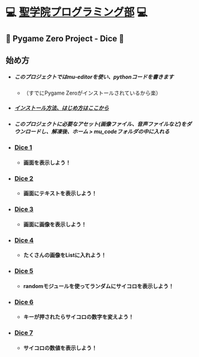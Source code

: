 # :computer: [聖学院プログラミング部](https://github.com/Seigakuin/todays_task/blob/master/README.md) :computer:

## :game_die: <b> Pygame Zero Project - Dice </b> :game_die:

## 始め方
- ##### このプロジェクトではmu-editorを使い、pythonコードを書きます
    - （すでにPygame Zeroがインストールされているから楽）
- ##### [インストール方法、はじめ方はここから](https://github.com/Seigakuin/todays_task/blob/master/Environment.md)

- ##### このプロジェクトに必要なアセット(画像ファイル、音声ファイルなど)をダウンロードし、解凍後、ホーム > mu_codeフォルダの中に入れる

- ### [Dice 1](https://github.com/Seigakuin/todays_task/blob/master/pygame_zero/dice_project/dice1.py)
    - #### 画面を表示しよう！

- ### [Dice 2](https://github.com/Seigakuin/todays_task/blob/master/pygame_zero/dice_project/dice2.py)
    - #### 画面にテキストを表示しよう！

- ### [Dice 3](https://github.com/Seigakuin/todays_task/blob/master/pygame_zero/dice_project/dice3.py)
    - #### 画面に画像を表示しよう！

- ### [Dice 4](https://github.com/Seigakuin/todays_task/blob/master/pygame_zero/dice_project/dice4.py)
    - #### たくさんの画像をListに入れよう！

- ### [Dice 5](https://github.com/Seigakuin/todays_task/blob/master/pygame_zero/dice_project/dice5.py)
    - #### randomモジュールを使ってランダムにサイコロを表示しよう！

- ### [Dice 6](https://github.com/Seigakuin/todays_task/blob/master/pygame_zero/dice_project/dice6.py)
    - #### キーが押されたらサイコロの数字を変えよう！

- ### [Dice 7](https://github.com/Seigakuin/todays_task/blob/master/pygame_zero/dice_project/dice7.py)
    - #### サイコロの数値を表示しよう！